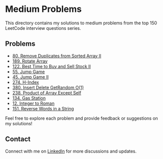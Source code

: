 # Medium Problems

This directory contains my solutions to medium problems from the top 150 LeetCode interview questions series.

## Problems

- [80. Remove Duplicates from Sorted Array II](../../java-solutions/medium/remove_duplicates2.java)
- [189. Rotate Array](../../java-solutions/medium/rotate_array.java)
- [122. Best Time to Buy and Sell Stock II](../../java-solutions/medium/best_time_to_buy_and_sell_stock_2.java)
- [55. Jump Game](../../java-solutions/medium/jump_game.java)
- [45. Jump Game II](../../java-solutions/medium/jump_game_2.java)
- [274. H-Index](../../java-solutions/medium/h_index.java)
- [380. Insert Delete GetRandom O(1)](../../java-solutions/medium/insert_delete_getrandom_o1.java)
- [238. Product of Array Except Self](../../java-solutions/medium/product_of_array_except_self.java)
- [134. Gas Station](../../java-solutions/medium/gas_station.java)
- [12. Integer to Roman](../../java-solutions/medium/integer_to_roman.java)
- [151. Reverse Words in a String](../../java-solutions/medium/reverse_words_string.java)

Feel free to explore each problem and provide feedback or suggestions on my solutions!

## Contact

Connect with me on [LinkedIn](https://www.linkedin.com/in/roshan99/) for more discussions and updates.
